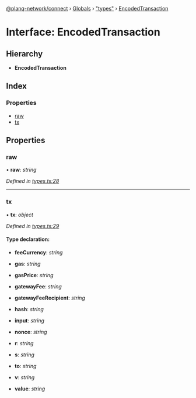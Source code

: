 [@planq-network/connect](../README.md) › [Globals](../globals.md) › ["types"](../modules/_types_.md) › [EncodedTransaction](_types_.encodedtransaction.md)

# Interface: EncodedTransaction

## Hierarchy

* **EncodedTransaction**

## Index

### Properties

* [raw](_types_.encodedtransaction.md#raw)
* [tx](_types_.encodedtransaction.md#tx)

## Properties

###  raw

• **raw**: *string*

*Defined in [types.ts:28](https://github.com/planq-network/planq-sdk/blob/master/packages/sdk/connect/src/types.ts#L28)*

___

###  tx

• **tx**: *object*

*Defined in [types.ts:29](https://github.com/planq-network/planq-sdk/blob/master/packages/sdk/connect/src/types.ts#L29)*

#### Type declaration:

* **feeCurrency**: *string*

* **gas**: *string*

* **gasPrice**: *string*

* **gatewayFee**: *string*

* **gatewayFeeRecipient**: *string*

* **hash**: *string*

* **input**: *string*

* **nonce**: *string*

* **r**: *string*

* **s**: *string*

* **to**: *string*

* **v**: *string*

* **value**: *string*
